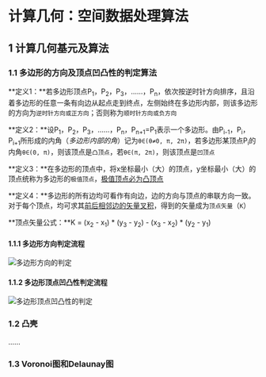 # 计算几何：空间数据处理算法
## 1 计算几何基元及算法

### 1.1 多边形的方向及顶点凹凸性的判定算法

**定义1：**若多边形顶点P<sub>1</sub>，P<sub>2</sub>，P<sub>3</sub>，......，P<sub>n</sub>，依次按逆时针方向排序，且沿着多边形的任意一条有向边从起点走到终点，左侧始终在多边形内部，则该多边形的方向为`逆时针方向或正方向`；否则称为`顺时针方向或负方向`

**定义2：**设P<sub>1</sub>，P<sub>2</sub>，P<sub>3</sub>，......，P<sub>n</sub>，P<sub>n+1</sub>=P<sub>1</sub>表示一个多边形。由P<sub>i-1</sub>，P<sub>i</sub>，P<sub>i+1</sub>所形成的内角（*多边形内部的角*）记为`θ∈(θ≠0, π, 2π)`，若多边形某顶点P<sub>i</sub>的内角`θ∈(0, π)`，则该顶点是`凸顶点`，若`θ∈(π, 2π)`，则该顶点是`凹顶点`

**定义3：**在多边形的顶点中，将x坐标最小（大）的顶点，y坐标最小（大）的顶点统称为多边形的`极值顶点`，<u>极值顶点必为凸顶点</u>

**定义4：**多边形的所有边均可看作有向边，边的方向与顶点的串联方向一致。对于每个顶点，均可求其<u>前后相邻边的矢量叉积</u>，得到的矢量成为`顶点矢量`（`K`）

**顶点矢量公式：**K = (x<sub>2</sub> - x<sub>1</sub>) * (y<sub>3</sub> - y<sub>2</sub>) - (x<sub>3</sub> - x<sub>2</sub>) * (y<sub>2</sub> - y<sub>1</sub>)

#### 1.1.1 多边形方向判定流程

![多边形方向的判定](.\assets\visio\多边形方向的判定.jpg)

#### 1.1.2 多边形顶点凹凸性判定流程

![多边形顶点凹凸性的判定](.\assets\visio\多边形顶点凹凸性的判定.jpg)

### 1.2 凸壳

......

### 1.3 Voronoi图和Delaunay图

